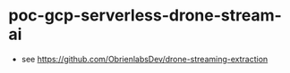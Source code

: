 # poc-gcp-serverless-drone-stream-ai
- see https://github.com/ObrienlabsDev/drone-streaming-extraction

